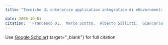 ```yaml
---
title: "Tecniche di enterprise application integration di eGovernment: UniGeINT"

date: 2005-10-01
citation: ' Francesco Di,  Marco Scotto,  Alberto Sillitti,  Giancarlo Succi,  Tullio Vernazza, &quot;Tecniche di enterprise application integration di eGovernment: UniGeINT.&quot;, 2005.'
---
```

Use [Google Scholar](https://scholar.google.com/scholar?q=Tecniche+di+enterprise+application+integration+di+eGovernment:+UniGeINT){:target="_blank"} for full citation